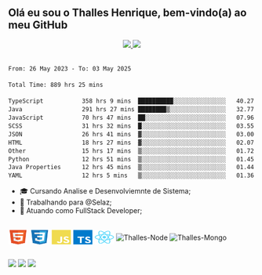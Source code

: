 ## Olá eu sou o Thalles Henrique, bem-vindo(a) ao meu GitHub

<div align="center">
  <a href="https://github.com/Thalles-HsA">
  <img height="180em" src="https://github-readme-stats.vercel.app/api?username=Thalles-HsA&show_icons=true&theme=radical&include_all_commits=true&count_private=true"/>
  <img height="180em" src="https://github-readme-stats.vercel.app/api/top-langs/?username=Thalles-HsA&exclude_repo=github-readme-stats,Pong,Freeway-JS&langs_count=5&theme=radical"/>
</div><br>
  
  <!--START_SECTION:waka-->

```txt
From: 26 May 2023 - To: 03 May 2025

Total Time: 889 hrs 25 mins

TypeScript           358 hrs 9 mins  ██████████░░░░░░░░░░░░░░░   40.27 %
Java                 291 hrs 27 mins ████████▒░░░░░░░░░░░░░░░░   32.77 %
JavaScript           70 hrs 47 mins  ██░░░░░░░░░░░░░░░░░░░░░░░   07.96 %
SCSS                 31 hrs 32 mins  █░░░░░░░░░░░░░░░░░░░░░░░░   03.55 %
JSON                 26 hrs 41 mins  ▓░░░░░░░░░░░░░░░░░░░░░░░░   03.00 %
HTML                 18 hrs 27 mins  ▓░░░░░░░░░░░░░░░░░░░░░░░░   02.07 %
Other                15 hrs 17 mins  ▒░░░░░░░░░░░░░░░░░░░░░░░░   01.72 %
Python               12 hrs 51 mins  ▒░░░░░░░░░░░░░░░░░░░░░░░░   01.45 %
Java Properties      12 hrs 45 mins  ▒░░░░░░░░░░░░░░░░░░░░░░░░   01.44 %
YAML                 12 hrs 5 mins   ▒░░░░░░░░░░░░░░░░░░░░░░░░   01.36 %
```

<!--END_SECTION:waka-->

  - 🎓 Cursando Analise e Desenvolviemnte de Sistema;
  - 🌱 Trabalhando para @Selaz;
  - 🎯 Atuando como FullStack Developer;
 
<div style="display: inline_block"><br>
  <img align="center" alt="Thalles-HTML" height="30" width="40" src="https://raw.githubusercontent.com/devicons/devicon/master/icons/html5/html5-original.svg">
  <img align="center" alt="Thalles-CSS" height="30" width="40" src="https://raw.githubusercontent.com/devicons/devicon/master/icons/css3/css3-original.svg">
  <img align="center" alt="Thalles-Js" height="30" width="40" src="https://raw.githubusercontent.com/devicons/devicon/master/icons/javascript/javascript-plain.svg">
  <img align="center" alt="Thalles-Ts" height="30" width="40" src="https://raw.githubusercontent.com/devicons/devicon/master/icons/typescript/typescript-plain.svg">
  <img align="center" alt="Thalles-React" height="30" width="40" src="https://raw.githubusercontent.com/devicons/devicon/master/icons/react/react-original.svg">
  <img align="center" alt="Thalles-Node" height="30" width="40" src="https://cdn.jsdelivr.net/gh/devicons/devicon/icons/nodejs/nodejs-original.svg" />
  <img align="center" alt="Thalles-Mongo" height="30" width="40" src="https://cdn.jsdelivr.net/gh/devicons/devicon/icons/mongodb/mongodb-original.svg" />
  
</div>

 ##
  
<div>
  <a href="https://www.linkedin.com/in/thalles-hsa" target="_blank"><img src="https://img.shields.io/badge/-LinkedIn-%230077B5?style=for-the-badge&logo=linkedin&logoColor=white" target="_blank"></a> 
  <a href="https://instagram.com/thalleshsa" target="_blank"><img src="https://img.shields.io/badge/-Instagram-%23E4405F?style=for-the-badge&logo=instagram&logoColor=white" target="_blank"></a>
  <a href = "mailto:thsa.henrique@gmail.com"><img src="https://img.shields.io/badge/-Gmail-%23333?style=for-the-badge&logo=gmail&logoColor=white" target="_blank"></a>
   
</div>
